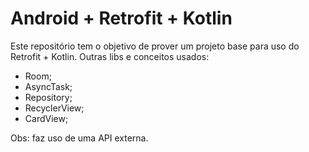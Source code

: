 # Android + Retrofit + Kotlin
Este repositório tem o objetivo de prover um projeto base para uso do Retrofit + Kotlin. Outras libs e conceitos usados:
- Room;
- AsyncTask;
- Repository;
- RecyclerView;
- CardView;


Obs: faz uso de uma API externa. 
